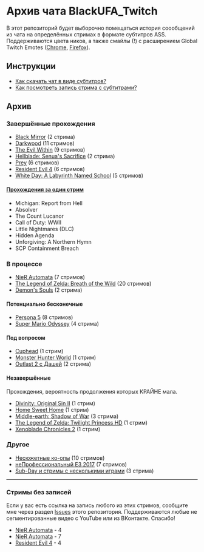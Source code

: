 # Архив чата BlackUFA_Twitch

В этот репозиторий будет выборочно помещаться история соообщений из чата на
определённых стримах в формате субтитров ASS. Поддерживаются цвета ников, а
также смайлы (!) с расширением Global Twitch Emotes
([Chrome](https://chrome.google.com/webstore/detail/global-twitch-emotes/pgniedifoejifjkndekolimjeclnokkb),
[Firefox](https://addons.mozilla.org/en-US/firefox/addon/globaltwitchemotes/)).

## Инструкции

* [Как скачать чат в виде субтитров?](tutorials/subtitles.md)
* [Как посмотреть запись стрима с субтитрами?](tutorials/watch-online.md)

## Архив

### Завершённые прохождения

* [Black Mirror](links/black-mirror.md) (2 стрима)
* [Darkwood](links/darkwood.md) (11 стримов)
* [The Evil Within](links/evil_within.md) (9 стримов)
* [Hellblade: Senua's Sacrifice](links/hellblade.md) (2 стрима)
* [Prey](links/prey.md) (6 стримов)
* [Resident Evil 4](links/re4.md) (6 стримов)
* [White Day: A Labyrinth Named School](links/white_day.md) (5 стримов)

#### [Прохождения за один стрим](links/single.md)

* Michigan: Report from Hell
* Absolver
* The Count Lucanor
* Call of Duty: WWII
* Little Nightmares (DLC)
* Hidden Agenda
* Unforgiving: A Northern Hymn
* SCP Containment Breach

### В процессе

* [NieR Automata](links/nier-automata.md) (7 стримов)
* [The Legend of Zelda: Breath of the Wild](links/tloz_botw.md) (20 стримов)
* [Demon's Souls](links/demons-souls.md) (2 стрима)

#### Потенциально бесконечные

* [Persona 5](links/persona_5.md) (8 стримов)
* [Super Mario Odyssey](links/super-mario-odyssey.md) (4 стрима)

#### Под вопросом

* [Cuphead](links/cuphead.md) (1 стрим)
* [Monster Hunter World](links/monster-hunter-world.md) (1 стрим)
* [Outlast 2 с Дашей](links/outlast_2_dw.md) (2 стрима)

#### Незавершённые

Прохождения, вероятность продолжения которых КРАЙНЕ мала.
* [Divinity: Original Sin II](links/divinity.md) (1 стрим)
* [Home Sweet Home](links/home_sweet_home.md) (1 стрим)
* [Middle-earth: Shadow of War](links/middle_earth.md) (3 стрима)
* [The Legend of Zelda: Twilight Princess HD](links/tloz_tp.md) (1 стрим)
* [Xenoblade Chronicles 2](links/xenoblade-chronicles-2.md) (1 стрим)

### Другое

* [Несюжетные ко-опы](links/co-op.md) (10 стримов)
* [неПрофессиональный E3 2017](links/e3_2017.md) (7 стримов)
* [Sub-Day и стримы с несколькими играми](links/subday.md) (3 стрима)


----

### Стримы без записей

Если у вас есть ссылка на запись любого из этих стримов, сообщите мне через раздел
[Issues](https://github.com/TheDrHax/BlackSilverUfa/issues/) этого репозитория.
Поддерживаются любые не сегментированные видео с YouTube или из ВКонтакте. Спасибо!

* [NieR Automata](links/nier-automata.md) - 4
* [NieR Automata](links/nier-automata.md) - 7
* [Resident Evil 4](links/re4.md) - 4